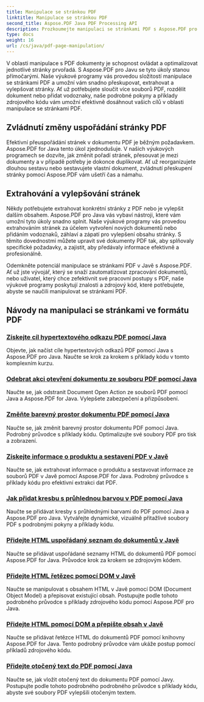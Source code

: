```yaml
---
title: Manipulace se stránkou PDF
linktitle: Manipulace se stránkou PDF
second_title: Aspose.PDF Java PDF Processing API
description: Prozkoumejte manipulaci se stránkami PDF s Aspose.PDF pro Java. Naučte se bez námahy přeskupovat, extrahovat a vylepšovat stránky PDF.
type: docs
weight: 16
url: /cs/java/pdf-page-manipulation/
---
```


V oblasti manipulace s PDF dokumenty je schopnost ovládat a optimalizovat jednotlivé stránky prvořadá. S Aspose.PDF pro Javu se tyto úkoly stanou přímočarými. Naše výukové programy vás provedou složitostí manipulace se stránkami PDF a umožní vám snadno přeskupovat, extrahovat a vylepšovat stránky. Ať už potřebujete sloučit více souborů PDF, rozdělit dokument nebo přidat vodoznaky, naše podrobné pokyny a příklady zdrojového kódu vám umožní efektivně dosáhnout vašich cílů v oblasti manipulace se stránkami PDF.

## Zvládnutí změny uspořádání stránky PDF

Efektivní přeuspořádání stránek v dokumentu PDF je běžným požadavkem. Aspose.PDF for Java tento úkol zjednodušuje. V našich výukových programech se dozvíte, jak změnit pořadí stránek, přesouvat je mezi dokumenty a v případě potřeby je dokonce duplikovat. Ať už reorganizujete dlouhou sestavu nebo sestavujete vlastní dokument, zvládnutí přeskupení stránky pomocí Aspose.PDF vám ušetří čas a námahu.

## Extrahování a vylepšování stránek

Někdy potřebujete extrahovat konkrétní stránky z PDF nebo je vylepšit dalším obsahem. Aspose.PDF pro Java vás vybaví nástroji, které vám umožní tyto úkoly snadno splnit. Naše výukové programy vás provedou extrahováním stránek za účelem vytvoření nových dokumentů nebo přidáním vodoznaků, záhlaví a zápatí pro vylepšení obsahu stránky. S těmito dovednostmi můžete upravit své dokumenty PDF tak, aby splňovaly specifické požadavky, a zajistit, aby předávaly informace efektivně a profesionálně.

Odemkněte potenciál manipulace se stránkami PDF v Javě s Aspose.PDF. Ať už jste vývojář, který se snaží zautomatizovat zpracování dokumentů, nebo uživatel, který chce zefektivnit své pracovní postupy s PDF, naše výukové programy poskytují znalosti a zdrojový kód, které potřebujete, abyste se naučili manipulovat se stránkami PDF.

## Návody na manipulaci se stránkami ve formátu PDF
### [Získejte cíl hypertextového odkazu PDF pomocí Java](./get-pdf-hyperlink-destination-using-java/)
Objevte, jak načíst cíle hypertextových odkazů PDF pomocí Java s Aspose.PDF pro Java. Naučte se krok za krokem s příklady kódu v tomto komplexním kurzu.
### [Odebrat akci otevření dokumentu ze souboru PDF pomocí Java](./remove-document-open-action-from-pdf-file-using-java/)
Naučte se, jak odstranit Document Open Action ze souborů PDF pomocí Java a Aspose.PDF for Java. Vylepšete zabezpečení a přizpůsobení.
### [Změňte barevný prostor dokumentu PDF pomocí Java](./change-color-space-of-pdf-document-using-java/)
Naučte se, jak změnit barevný prostor dokumentu PDF pomocí Java. Podrobný průvodce s příklady kódu. Optimalizujte své soubory PDF pro tisk a zobrazení.
### [Získejte informace o produktu a sestavení PDF v Javě](./get-product-and-build-information-of-pdf-in-java/)
Naučte se, jak extrahovat informace o produktu a sestavovat informace ze souborů PDF v Javě pomocí Aspose.PDF for Java. Podrobný průvodce s příklady kódu pro efektivní extrakci dat PDF.
### [Jak přidat kresbu s průhlednou barvou v PDF pomocí Java](./how-to-add-drawing-with-transparent-color-in-pdf-using-java/)
Naučte se přidávat kresby s průhlednými barvami do PDF pomocí Java a Aspose.PDF pro Java. Vytvářejte dynamické, vizuálně přitažlivé soubory PDF s podrobnými pokyny a příklady kódu.
### [Přidejte HTML uspořádaný seznam do dokumentů v Javě](./add-html-ordered-list-into-documents-in-java/)
Naučte se přidávat uspořádané seznamy HTML do dokumentů PDF pomocí Aspose.PDF for Java. Průvodce krok za krokem se zdrojovým kódem.
### [Přidejte HTML řetězec pomocí DOM v Javě](./add-html-string-using-dom-in-java/)
Naučte se manipulovat s obsahem HTML v Javě pomocí DOM (Document Object Model) a přepisovat existující obsah. Postupujte podle tohoto podrobného průvodce s příklady zdrojového kódu pomocí Aspose.PDF pro Java.
### [Přidejte HTML pomocí DOM a přepište obsah v Javě](./add-html-using-dom-and-overwrite-content-in-java/)
Naučte se přidávat řetězce HTML do dokumentů PDF pomocí knihovny Aspose.PDF for Java. Tento podrobný průvodce vám ukáže postup pomocí příkladů zdrojového kódu.
### [Přidejte otočený text do PDF pomocí Java](./add-rotated-text-in-pdf-using-java/)
Naučte se, jak vložit otočený text do dokumentu PDF pomocí Javy. Postupujte podle tohoto podrobného podrobného průvodce s příklady kódu, abyste své soubory PDF vylepšili otočeným textem.